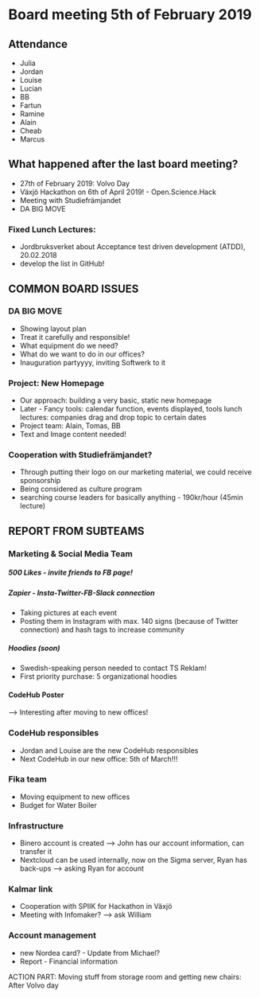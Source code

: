 # Board meeting 5th of February 2019
## Attendance
- Julia
- Jordan
- Louise
- Lucian
- BB
- Fartun
- Ramine
- Alain
- Cheab
- Marcus


## What happened after the last board meeting? 
- 27th of February 2019: Volvo Day
- Växjö Hackathon on 6th of April 2019! - Open.Science.Hack
- Meeting with Studiefrämjandet
- DA BIG MOVE

### Fixed Lunch Lectures:
- Jordbruksverket about Acceptance test driven development (ATDD), 20.02.2018
- develop the list in GitHub!

## COMMON BOARD ISSUES
### DA BIG MOVE
- Showing layout plan
- Treat it carefully and responsible!
- What equipment do we need?
- What do we want to do in our offices?
- Inauguration partyyyy, inviting Softwerk to it

### Project: New Homepage
- Our approach: building a very basic, static new homepage
- Later - Fancy tools: calendar function, events displayed, tools lunch lectures: companies drag and drop topic to certain dates 
- Project team: Alain, Tomas, BB
- Text and Image content needed!

### Cooperation with Studiefrämjandet?
- Through putting their logo on our marketing material, we could receive sponsorship
- Being considered as culture program
- searching course leaders for basically anything - 190kr/hour (45min lecture)

## REPORT FROM SUBTEAMS
### Marketing & Social Media Team
##### 500 Likes - invite friends to FB page!

##### Zapier - Insta-Twitter-FB-Slack connection
- Taking pictures at each event
- Posting them in Instagram with max. 140 signs (because of Twitter connection) and hash tags to increase community

##### Hoodies (soon)
- Swedish-speaking person needed to contact TS Reklam!
- First priority purchase: 5 organizational hoodies

#### CodeHub Poster
--> Interesting after moving to new offices!

### CodeHub responsibles
- Jordan and Louise are the new CodeHub responsibles
- Next CodeHub in our new office: 5th of March!!!

### Fika team
- Moving equipment to new offices
- Budget for Water Boiler

### Infrastructure
- Binero account is created --> John has our account information, can transfer it
- Nextcloud can be used internally, now on the Sigma server, Ryan has back-ups --> asking Ryan for account

### Kalmar link
- Cooperation with SPIIK for Hackathon in Växjö
- Meeting with Infomaker? --> ask William

### Account management
- new Nordea card? - Update from Michael?
- Report - Financial information

ACTION PART: Moving stuff from storage room and getting new chairs: After Volvo day
